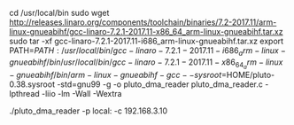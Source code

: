 cd /usr/local/bin
sudo wget http://releases.linaro.org/components/toolchain/binaries/7.2-2017.11/arm-linux-gnueabihf/gcc-linaro-7.2.1-2017.11-x86_64_arm-linux-gnueabihf.tar.xz
sudo tar -xf gcc-linaro-7.2.1-2017.11-i686_arm-linux-gnueabihf.tar.xz
export PATH=$PATH:/usr/local/bin/gcc-linaro-7.2.1-2017.11-i686_arm-linux-gnueabihf/bin
/usr/local/bin/gcc-linaro-7.2.1-2017.11-x86_64_arm-linux-gnueabihf/bin/arm-linux-gnueabihf-gcc --sysroot=$HOME/pluto-0.38.sysroot -std=gnu99 -g -o pluto_dma_reader pluto_dma_reader.c -lpthread -liio -lm -Wall -Wextra

./pluto_dma_reader -p local: -c 192.168.3.10
